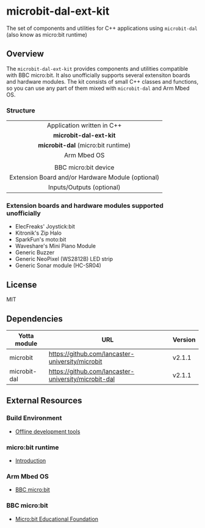 
# microbit-dal-ext-kit

The set of components and utilities for C++ applications using `microbit-dal` (also know as micro:bit runtime)

## Overview

The `microbit-dal-ext-kit` provides components and utilities compatible with BBC micro:bit. It also unofficially supports several extensiton boards and hardware modules. The kit consists of small C++ classes and functions, so you can use any part of them mixed with `microbit-dal` and Arm Mbed OS.

### Structure

<table>
<tr><td align="center">Application written in C++</td></tr>
<tr><td align="center"><b>microbit-dal-ext-kit</b></td></tr>
<tr><td align="center"><b>microbit-dal</b> (micro:bit runtime)</td></tr>
<tr><td align="center">Arm Mbed OS</td></tr>
<tr><tr><td ></td></tr>
<tr><td align="center" >BBC micro:bit device</td></tr>
<tr><td align="center">Extension Board and/or Hardware Module (optional)</td></tr>
<tr><td align="center">Inputs/Outputs (optional)</td></tr>
</table>

### Extension boards and hardware modules supported unofficially

+ ElecFreaks' Joystick:bit
+ Kitronik's Zip Halo
+ SparkFun's moto:bit
+ Waveshare's Mini Piano Module
+ Generic Buzzer
+ Generic NeoPixel (WS2812B) LED strip
+ Generic Sonar module (HC-SR04)

## License

MIT

## Dependencies

Yotta module | URL | Version
------------ | --- | -------
microbit     | https://github.com/lancaster-university/microbit     | v2.1.1
microbit-dal | https://github.com/lancaster-university/microbit-dal | v2.1.1

## External Resources

### Build Environment

+ [Offline development tools](https://lancaster-university.github.io/microbit-docs/offline-toolchains/)

### micro:bit runtime

+ [Introduction](https://lancaster-university.github.io/microbit-docs/)

### Arm Mbed OS

+ [BBC micro:bit](https://os.mbed.com/platforms/Microbit/)

### BBC micro:bit

+ [Micro:bit Educational Foundation](https://microbit.org)
